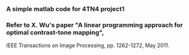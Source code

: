 ### A simple matlab code for 4TN4 project1

### Refer to X. Wu's paper "A linear programming approach for optimal contrast-tone mapping",
IEEE Transactions on Image Processing, pp. 1262-1272, May 2011. 
